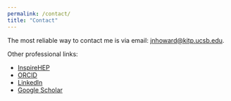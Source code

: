 ```yaml
---
permalink: /contact/
title: "Contact"
---
```


The most reliable way to contact me is via email: jnhoward@kitp.ucsb.edu.

Other professional links:

* [InspireHEP](https://inspirehep.net/authors/1403430)
* [ORCID](https://orcid.org/0000-0001-8295-7727)
* [LinkedIn](https://www.linkedin.com/in/jessica-nicole-howard/)
* [Google Scholar](https://scholar.google.com/citations?user=oNr1CcgAAAAJ&hl=en&oi=sra)
